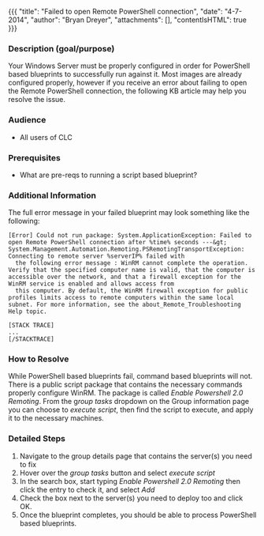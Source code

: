 {{{
  "title": "Failed to open Remote PowerShell connection",
  "date": "4-7-2014",
  "author": "Bryan Dreyer",
  "attachments": [],
  "contentIsHTML": true
}}}

<h3>Description (goal/purpose)</h3>
<p>Your Windows Server must be properly configured in order for PowerShell based blueprints to successfully run against it. Most images are already configured properly, however if you receive an error about failing to open the Remote PowerShell connection,
  the following KB article may help you resolve the issue.</p>
<h3>Audience</h3>
<ul>
  <li>All users of CLC</li>
</ul>
<h3>Prerequisites</h3>
<ul>
  <li>What are pre-reqs to running a script based blueprint?</li>
</ul>
<h3>Additional Information</h3>
<p>The full error message in your failed blueprint may look something like the following:</p>

```
[Error] Could not run package: System.ApplicationException: Failed to open Remote PowerShell connection after %time% seconds ---&gt; System.Management.Automation.Remoting.PSRemotingTransportException: Connecting to remote server %serverIP% failed with
  the following error message : WinRM cannot complete the operation. Verify that the specified computer name is valid, that the computer is accessible over the network, and that a firewall exception for the WinRM service is enabled and allows access from
  this computer. By default, the WinRM firewall exception for public profiles limits access to remote computers within the same local subnet. For more information, see the about_Remote_Troubleshooting Help topic.
  
[STACK TRACE]
...
[/STACKTRACE]
```

<h3>How to Resolve</h3>
<p>While PowerShell based blueprints fail, command based blueprints will not. There is a public script package that contains the necessary commands properly configure WinRM. The package is called&nbsp;<em>Enable Powershell 2.0 Remoting</em>. From the g<em>roup tasks</em> dropdown on the Group information page you can choose to <em>execute script</em>, then find the script to execute, and apply it to the necessary machines.</p>
<h3>Detailed Steps</h3>
<ol>
  <li>Navigate to the group details page that contains the server(s) you need to fix</li>
  <li>Hover over the <em>group tasks</em> button and select <em>execute script</em>
  </li>
  <li>In the search box, start typing <em>Enable Powershell 2.0 Remoting</em> then click the entry to check it, and select <em>Add</em>
  </li>
  <li>Check the box next to the server(s) you need to deploy too and click OK.</li>
  <li>Once the blueprint completes, you should be able to process PowerShell based blueprints.</li>
</ol>
